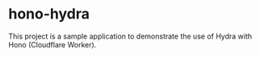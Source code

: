 # hono-hydra

This project is a sample application to demonstrate the use of Hydra with Hono (Cloudflare Worker).
